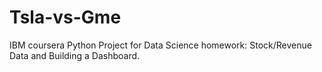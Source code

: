 # Tsla-vs-Gme
IBM coursera Python Project for Data Science homework: Stock/Revenue Data and Building a Dashboard.

